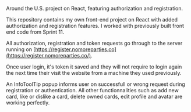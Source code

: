 Around the U.S. project on React, featuring authorization and registration.

This repository contains my own front-end project on React with added authorization and registration features.
I worked with previously built front end code from Sprint 11.

All authorization, registration and token requests go through to the server running on [https://register.nomoreparties.co](https://register.nomoreparties.co/).

Once user login, it's token it saved and they will not require to login again the next time their visit the website from a machine they used previously.

An InfoToolTip popup informs user on successfull or wrong request during registration or authentication.
All other functionnalities such as add new card, like or dislike a card, delete owned cards, edit profile and avatar are working perfectly.
